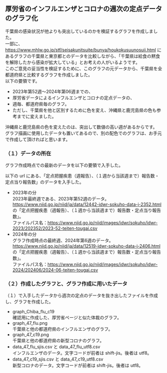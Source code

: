 ## 厚労省のインフルエンザとコロナの週次の定点データのグラフ化
千葉県の感染状況が他よりも突出しているのかを検証するグラフを作成しました。<br>
一部に、https://www.mhlw.go.jp/stf/seisakunitsuite/bunya/houkokusuunosuii.html にあるグラフの千葉県と東京都とのデータを比較しながら、「千葉県は給食の黙食を解除したから感染が拡大している」とお考えの人がいるようです。<br>
このご意見の妥当性を検証するために、このグラフの元データから、千葉県を全都道府県と比較するグラフを作成しました。<br>
以下の要領です。

- 2023年第52週～2024年第06週までの、
- 厚労省データによるインフルエンザとコロナの定点データの、
- 週毎、都道府県毎のグラフ。
- ただし、千葉県を他と区別するために色を変え、沖縄県と鹿児島県の色も参考までに変えました。

沖縄県と鹿児島県の色を変えたのは、突出して数値の高い週があるからです。<br>
グラフ描画に使用したデータも置いてあるので、別の配色でのグラフは、お手元で作成して頂ければと思います。

### （１）データの所在
グラフ作成時点での最新のデータを以下の要領で入手した。<br>

以下の url にある、「定点把握疾患（週報告）、（１週から当該週まで）報告数・定点当り報告数」のデータを入手した。

- 2023年の分<br>
2023年最終週である、2023年第52週のデータ。<br>
https://www.niid.go.jp/niid/ja/data/12442-idwr-sokuho-data-j-2352.html<br>
の「定点把握疾患（週報告）、（１週から当該週まで）報告数・定点当り報告数」。<br>
ファイルパス名：https://www.niid.go.jp/niid/images/idwr/sokuho/idwr-2023/202352/2023-52-teiten-tougai.csv
- 2024年の分<br>
グラフ作成時点の最終週、2024年第6週のデータ。<br>
https://www.niid.go.jp/niid/ja/data/12519-idwr-sokuho-data-j-2406.html<br>
の「定点把握疾患（週報告）、（１週から当該週まで）報告数・定点当り報告数」。<br>
ファイルパス名：https://www.niid.go.jp/niid/images/idwr/sokuho/idwr-2024/202406/2024-06-teiten-tougai.csv

### （２）作成したグラフと、グラフ作成に用いたデータ
（１）で入手したデータから週次の定点のデータを抜き出したファイルを作成し、グラフを作成した。

- graph_Chiba_flu_c19<br>
確認用に作成した、厚労省ページと似た体裁のグラフ。
- graph_47_flu.png<br>
千葉県と他の都道府県のインフルエンザのグラフ。
- graph_47_c19.png<br>
千葉県と他の都道府県の新型コロナのグラフ。
- data_47_flu_sjis.csv と data_47_flu_utf8.csv<br>
インフルエンザのデータ。文字コードが前者は shift-jis。後者は utf8。
- data_47_c19_sjis.csv と data_47_c19_utf8.csv<br>
新型コロナのデータ。文字コードが前者は shift-jis。後者は utf8。

